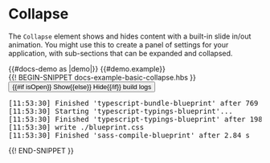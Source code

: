 # Collapse
<div class='bp3-running-text bp3-text-large'>
   <p>The <code>Collapse</code> element shows and hides content with a built-in slide in/out animation.
You might use this to create a panel of settings for your application, with sub-sections
that can be expanded and collapsed.</p>
</div>
{{#docs-demo as |demo|}}
{{#demo.example}}
<div class="demo-container">
    <div class="docs-example-frame docs-example-frame-row" data-example-id="CollapseExample">
        <div class="docs-example">
            <div style="width: 100%; height: 100%; margin: 0px;">
                {{! BEGIN-SNIPPET docs-example-basic-collapse.hbs }}
                <Button @onClick={{action 'onClickButton'}}>
                    {{#if isOpen}} Show{{else}} Hide{{/if}} build logs
                </Button>
                <Collapse @isOpen={{isOpen}} @keepChildrenMounted={{keepChildrenMounted}}>
                    <pre class="bp3-code-block">[11:53:30] Finished 'typescript-bundle-blueprint' after 769 ms<br>[11:53:30] Starting 'typescript-typings-blueprint'...<br>[11:53:30] Finished 'typescript-typings-blueprint' after 198 ms<br>[11:53:30] write ./blueprint.css<br>[11:53:30] Finished 'sass-compile-blueprint' after 2.84 s</pre>
                </Collapse>
                {{! END-SNIPPET }}
            </div>
        </div>
    </div>
</div>
{{/demo.example}}
{{demo.snippet name='docs-example-basic-collapse.hbs'}}
{{demo.snippet label='component.ts' name='docs-example-basic-collapse.js'}}
{{/docs-demo}}
<div class="docs-example-options">
  <h5 class="bp3-heading">Props</h5>
  <label class="bp3-control bp3-switch">
    <input type="checkbox" onclick={{action 'doFuction'}}>
    <span class="bp3-control-indicator"></span>
    Keep children mounted
  </label>
</div>

## Props

<div class="bp3-running-text bp3-text-large">
<p>Any content should be a child of the <code>Collapse</code> element. Content must be in the document
flow (e.g. <code>position: absolute;</code> wouldn't work, as the parent element would inherit a height of 0).</p>

<p>Toggling the <code>isOpen</code> prop triggers the open and close animations.
Once the component is in the closed state, the children are no longer rendered, unless the
<code>keepChildrenMounted</code> prop is true.</p>
</div>
<div class="docs-modifiers-table bp3-running-text">
    <table class="bp3-html-table">
        <thead>
            <tr>
                <th>Props</th>
                <th>Description</th>
            </tr>
        </thead>
       <tbody>
    <tr>
        <td class="docs-prop-name"><code>class</code></td>
        <td class="docs-prop-details"><code class="docs-prop-type"><strong>string</strong><em class="docs-prop-default bp3-text-muted"></em></code>
            <div class="docs-prop-description">
                <div class="docs-section">
                    <div class="bp3-running-text">
                        <p>A space-delimited list of class names to pass along to a child element.</p>
                    </div>
                </div>
            </div>
        </td>
    </tr>
    <tr>
        <td class="docs-prop-name"><code>isOpen</code></td>
        <td class="docs-prop-details"><code class="docs-prop-type"><strong>boolean</strong><em class="docs-prop-default bp3-text-muted">false</em></code>
            <div class="docs-prop-description">
                <div class="docs-section">
                    <div class="bp3-running-text">
                        <p>Whether the component is open or closed.</p>
                    </div>
                </div>
            </div>
            <div class="docs-prop-tags"></div>
        </td>
    </tr>
    <tr>
        <td class="docs-prop-name"><code>keepChildrenMounted</code></td>
        <td class="docs-prop-details"><code class="docs-prop-type"><strong>boolean</strong><em class="docs-prop-default bp3-text-muted">false</em></code>
            <div class="docs-prop-description">
                <div class="docs-section">
                    <div class="bp3-running-text">
                        <p>Whether the child components will remain mounted when the <code>Collapse</code> is closed.
                            Setting to true may improve performance by avoiding re-mounting children.</p>
                    </div>
                </div>
            </div>
            <div class="docs-prop-tags"></div>
        </td>
    </tr>
    <tr>
        <td class="docs-prop-name"><code>transitionDuration</code></td>
        <td class="docs-prop-details"><code class="docs-prop-type"><strong>number</strong><em class="docs-prop-default bp3-text-muted">300</em></code>
            <div class="docs-prop-description">
                <div class="docs-section">
                    <div class="bp3-running-text">
                        <p>The length of time the transition takes, in milliseconds. This must match
                            the duration of the animation in CSS. Only set this prop if you override
                            Blueprint's default transitions with new transitions of a different
                            length.</p>
                    </div>
                </div>
            </div>
            <div class="docs-prop-tags"></div>
        </td>
    </tr>
</tbody>
    </table>
</div>